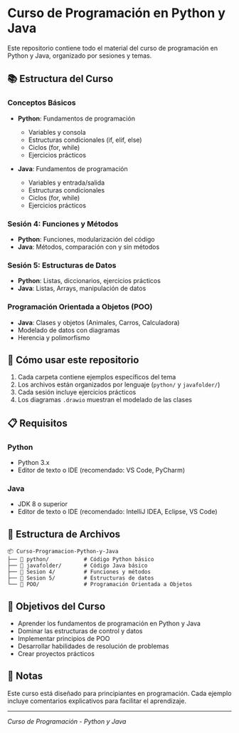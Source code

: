 # Curso de Programación en Python y Java

Este repositorio contiene todo el material del curso de programación en Python y Java, organizado por sesiones y temas.

## 📚 Estructura del Curso

### Conceptos Básicos
- **Python**: Fundamentos de programación
  - Variables y consola
  - Estructuras condicionales (if, elif, else)
  - Ciclos (for, while)
  - Ejercicios prácticos

- **Java**: Fundamentos de programación
  - Variables y entrada/salida
  - Estructuras condicionales 
  - Ciclos (for, while)
  - Ejercicios prácticos

### Sesión 4: Funciones y Métodos
- **Python**: Funciones, modularización del código
- **Java**: Métodos, comparación con y sin métodos

### Sesión 5: Estructuras de Datos
- **Python**: Listas, diccionarios, ejercicios prácticos
- **Java**: Listas, Arrays, manipulación de datos

### Programación Orientada a Objetos (POO)
- **Java**: Clases y objetos (Animales, Carros, Calculadora)
- Modelado de datos con diagramas
- Herencia y polimorfismo

## 🚀 Cómo usar este repositorio

1. Cada carpeta contiene ejemplos específicos del tema
2. Los archivos están organizados por lenguaje (`python/` y `javafolder/`)
3. Cada sesión incluye ejercicios prácticos
4. Los diagramas `.drawio` muestran el modelado de las clases

## 📋 Requisitos

### Python
- Python 3.x
- Editor de texto o IDE (recomendado: VS Code, PyCharm)

### Java
- JDK 8 o superior
- Editor de texto o IDE (recomendado: IntelliJ IDEA, Eclipse, VS Code)

## 📁 Estructura de Archivos

```
📦 Curso-Programacion-Python-y-Java
├── 📂 python/           # Código Python básico
├── 📂 javafolder/       # Código Java básico
├── 📂 Sesion 4/         # Funciones y métodos
├── 📂 Sesion 5/         # Estructuras de datos
└── 📂 POO/              # Programación Orientada a Objetos
```

## 🎯 Objetivos del Curso

- Aprender los fundamentos de programación en Python y Java
- Dominar las estructuras de control y datos
- Implementar principios de POO
- Desarrollar habilidades de resolución de problemas
- Crear proyectos prácticos

## 📝 Notas

Este curso está diseñado para principiantes en programación. Cada ejemplo incluye comentarios explicativos para facilitar el aprendizaje.

---
*Curso de Programación - Python y Java*
